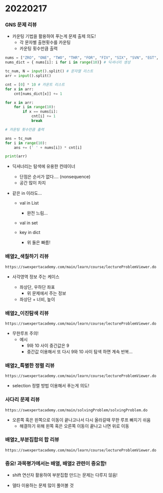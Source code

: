 # 20220217



### GNS 문제 리뷰

* 카운팅 기법을 활용하여 푸는게 문제 출제 의도!
  * 각 문자별 출현횟수를 카운팅
  * 카운팅 횟수만큼 출력

```python
nums = ["ZRO", "ONE", "TWO", "THR", "FOR", "FIV", "SIX", "SVN", "EGT", "NIN"]
nums_dict = { nums[i]: i for i in range(10)} # 딕셔너리 생성

tc_num, N = input().split() # 문자열 리스트
arr = input().split()

cnt = [0] * 10 # 카운트 리스트
for x in arr:
    cnt[nums_dict[x]] += 1

for x in arr:
    for i in range(10):
        if x == nums[i]:
            cnt[i] += 1
            break

# 카운팅 횟수만큼 출력

ans = tc_num
for i in range(10):
    ans += (' ' + nums[i]) * cnt[i]

print(arr)
```



* 딕셔너리는 탐색에 유용한 컨테이너

  * 단점은 순서가 없다.... (nonsequence)
  * 공간 많이 차지

* 같은 in 이라도...

  * val in List

    * 완전 느림...

  * val in set

  * key in dict

    * 위 둘은 빠름!

      

### 배열2_색칠하기 리뷰

`https://swexpertacademy.com/main/learn/course/lectureProblemViewer.do`

* 사각영역 정보 주는 케이스

  * 좌상단, 우하단 좌표
    * 위 문제에서 주는 정보
  * 좌상단 + 너비, 높이

  

### 배열2_이진탐색 리뷰

`https://swexpertacademy.com/main/learn/course/lectureProblemViewer.do`

* 무한루프 주의!
  * 예시
    * 9와 10 사이 중간값은 9
    * 중간값 이용해서 또 다시 9와 10 사이 탐색 하면 계속 반복...



### 배열2_특별한 정렬 리뷰

`https://swexpertacademy.com/main/learn/course/lectureProblemViewer.do`

* selection 정렬 방법 이용해서 푸는게 의도!



### 사다리 문제 리뷰

`https://swexpertacademy.com/main/solvingProblem/solvingProblem.do`

* 오른쪽 혹은 왼쪽으로 이동이 끝나고나서 다시 올라갈때 무한 루프 빠지기 쉬움
  * 해결하기 위해 왼쪽 혹은 오른쪽 이동이 끝나고 나면 위로 이동



### 배열2_부분집합의 합 리뷰

`https://swexpertacademy.com/main/learn/course/lectureProblemViewer.do`



### 중요! 과목평가에서는 배열, 배열2 관련이 중요함!

* shift 연산자 활용하여 부분집합 만드는 문제는 다루지 않음!

* 델타 이용하는 문제 많이 풀어볼 것
